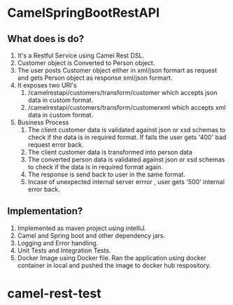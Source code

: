 # CamelSpringBootRestAPI

## What does is do?
1. It's a Restful Service using Camel Rest DSL.
2. Customer object is Converted to Person object.
3. The user posts Customer object either in xml/json formart as request and gets Person object as response xml/json formart.
4. It exposes two URI's
   1. /camelrestapi/customers/transform/customer which accepts json data in custom format. 
   2. /camelrestapi/customers/transform/customerxml which accepts xml data in custom format.
4. Business Process
   1. The client customer data is validated against json or xsd schemas to check if the data is in required format. 
	  If fails the user gets '400' bad request error back. 
   2. The client customer data is transformed into person data
   3. The converted person data is validated against json or xsd schemas to check if the data is in required format again. 
   4. The response is send back to user in the same format. 
   5. Incase of unexpected internal server errror , user gets '500' internal error back.    
 
## Implementation?
1. Implemented as maven project using intelliJ.
2. Camel and Spring boot and other dependency jars.
3. Logging and Error handling.
4. Unit Tests and Integration Tests.
5. Docker Image using Docker file. Ran the application using docker container in local and pushed the image to docker hub respository.


  
 # camel-rest-test
